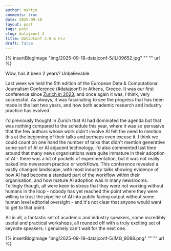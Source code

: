 ```yaml
---
author: martin
comments: true
date: 2025-09-18
layout: post
tags: post
slug: datajconf-4
title: DataJConf 4.0 & C+J
draft: false
---
```

{% insertBlogImage "img/2025-09-18-datajconf-5/ILI09652.jpg" "" "" url %} 

Wow, has it been 2 years? Unbelievable. 

Last week we held the 5th edition of the European Data & Computational Journalism Conference (#datajconf) in Athens, Greece. It was our first conference since [Zurich in 2023](https://www.martinjc.com/blog/posts/2023-06-26-datajconf-4/), and once again it was, I think, very successful. As always, it was fascinating to see the progress that has been made in the last two years, and how both academic research and industry practice has evolved.

I'd previously thought in Zurich that AI had dominated the agenda but that was nothing compared to the schedule this year, where it was so pervasive that the few authors whose work didn't involve AI felt the need to mention this at the beginning of their talks and perhaps even excuse it. I think we could count on one hand the number of talks that didn't mention generative some sort of AI or AI adjacent technology. I'd also commented last time around that many news organisations were quite immature in their adoption of AI - there was a lot of pockets of experimentation, but it was not really baked into newsroom practice or workflows. This conference revealed a vastly changed landscape, with most industry talks showing evidence of how AI had become a standard part of the workflow within their organisation, and how mature AI adoption was in many newsrooms. Tellingly though, all were keen to stress that they were not working without humans in the loop - nobody has yet reached the point where they were willing to trust the pipeline of AI into public facing output without some human level editorial oversight - and it's not clear that anyone would want to get to that point. 

All in all, a fantastic set of academic and industry speakers, some incredibly useful and practical workshops, all rounded off with a truly exciting set of keynote speakers. I genuinely can't wait for the next one. 

{% insertBlogImage "img/2025-09-18-datajconf-5/IMG_8088.png" "" "" url %} 

